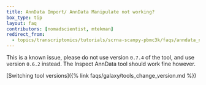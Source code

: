 ```yaml
---
title: AnnData Import/ AnnData Manipulate not working?
box_type: tip
layout: faq
contributors: [nomadscientist, mtekman]
redirect_from:
  - topics/transcriptomics/tutorials/scrna-scanpy-pbmc3k/faqs/anndata_not_working.md
---
```


This is a known issue, please do not use version `0.7.4` of the tool, and use version `0.6.2` instead. The  Inspect AnnData tool should work fine however.

[Switching tool versions]({% link faqs/galaxy/tools_change_version.md %})

